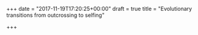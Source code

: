 +++
date = "2017-11-19T17:20:25+00:00"
draft = true
title = "Evolutionary transitions from outcrossing to selfing"

+++
